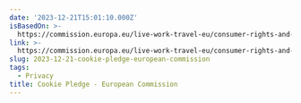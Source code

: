 ```yaml
---
date: '2023-12-21T15:01:10.000Z'
isBasedOn: >-
  https://commission.europa.eu/live-work-travel-eu/consumer-rights-and-complaints/enforcement-consumer-protection/cookie-pledge_en
link: >-
  https://commission.europa.eu/live-work-travel-eu/consumer-rights-and-complaints/enforcement-consumer-protection/cookie-pledge_en
slug: 2023-12-21-cookie-pledge-european-commission
tags:
  - Privacy
title: Cookie Pledge - European Commission
---
```


